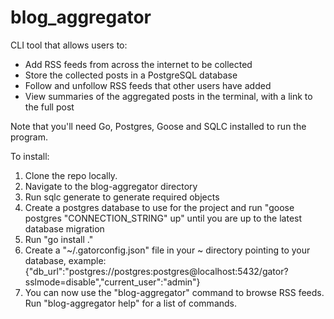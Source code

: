 # blog_aggregator
CLI tool that allows users to:
- Add RSS feeds from across the internet to be collected
- Store the collected posts in a PostgreSQL database
- Follow and unfollow RSS feeds that other users have added
- View summaries of the aggregated posts in the terminal, with a link to the full post

Note that you'll need Go, Postgres, Goose and SQLC installed to run the program.

To install:
1. Clone the repo locally.
2. Navigate to the blog-aggregator directory
3. Run sqlc generate to generate required objects
4. Create a postgres database to use for the project and run "goose postgres "CONNECTION_STRING" up" until you are up to the latest database migration
4. Run "go install ."
5. Create a "~/.gatorconfig.json" file in your ~ directory pointing to your database, example:
    {"db_url":"postgres://postgres:postgres@localhost:5432/gator?sslmode=disable","current_user":"admin"}
6. You can now use the "blog-aggregator" command to browse RSS feeds. Run "blog-aggregator help" for a list of commands.
